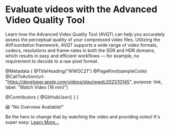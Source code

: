 # Evaluate videos with the Advanced Video Quality Tool

Learn how the Advanced Video Quality Tool (AVQT) can help you accurately assess the perceptual quality of your compressed video files. Utilizing the AVFoundation framework, AVQT supports a wide range of video formats, codecs, resolutions and frame-rates in both the SDR and HDR domains, which results in easy and efficient workflows — for example, no requirement to decode to a raw pixel format.

@Metadata {
   @TitleHeading("WWDC21")
   @PageKind(sampleCode)
   @CallToAction(url: "https://developer.apple.com/videos/play/wwdc2021/10145", purpose: link, label: "Watch Video (16 min)")

   @Contributors {
      @GitHubUser(<replace this with your GitHub handle>)
   }
}

😱 "No Overview Available!"

Be the hero to change that by watching the video and providing notes! It's super easy:
 [Learn More…](https://wwdcnotes.com/documentation/wwdcnotes/contributing)
